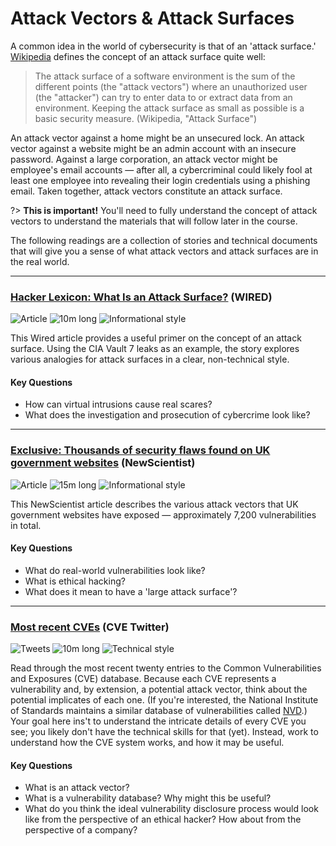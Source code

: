 # Attack Vectors & Attack Surfaces

A common idea in the world of cybersecurity is that of an 'attack surface.' [Wikipedia](https://en.wikipedia.org/wiki/Attack_surface) defines the concept of an attack surface quite well:

> The attack surface of a software environment is the sum of the different points (the "attack vectors") where an unauthorized user (the "attacker") can try to enter data to or extract data from an environment. Keeping the attack surface as small as possible is a basic security measure. (Wikipedia, "Attack Surface")

An attack vector against a home might be an unsecured lock. An attack vector against a website might be an admin account with an insecure password. Against a large corporation, an attack vector might be employee's email accounts — after all, a cybercriminal could likely fool at least one employee into revealing their login credentials using a phishing email. Taken together, attack vectors constitute an attack surface.

?> **This is important!** You'll need to fully understand the concept of attack vectors to understand the materials that will follow later in the course.

The following readings are a collection of stories and technical documents that will give you a sense of what attack vectors and attack surfaces are in the real world.

---

### [Hacker Lexicon: What Is an Attack Surface?](https://www.wired.com/2017/03/hacker-lexicon-attack-surface/) (WIRED)

![Article](https://img.shields.io/badge/Type-Article-success.svg)
![10m long](https://img.shields.io/badge/Duration-10m-yellow.svg)
![Informational style](https://img.shields.io/badge/Style-Informational-informational.svg)

This Wired article provides a useful primer on the concept of an attack surface. Using the CIA Vault 7 leaks as an example, the story explores various analogies for attack surfaces in a clear, non-technical style.

#### Key Questions

* How can virtual intrusions cause real scares?
* What does the investigation and prosecution of cybercrime look like?

---

### [Exclusive: Thousands of security flaws found on UK government websites](https://www.newscientist.com/article/2197453-exclusive-thousands-of-security-flaws-found-on-uk-government-websites/) (NewScientist)

![Article](https://img.shields.io/badge/Type-Article-success.svg)
![15m long](https://img.shields.io/badge/Duration-15m-yellow.svg)
![Informational style](https://img.shields.io/badge/Style-Informational-informational.svg)

This NewScientist article describes the various attack vectors that UK government websites have exposed — approximately 7,200 vulnerabilities in total.

#### Key Questions

* What do real-world vulnerabilities look like?
* What is ethical hacking?
* What does it mean to have a 'large attack surface'?

---

### [Most recent CVEs](https://twitter.com/cvenew?lang=en) (CVE Twitter)

![Tweets](https://img.shields.io/badge/Type-Tweets-success.svg)
![10m long](https://img.shields.io/badge/Duration-10m-yellow.svg)
![Technical style](https://img.shields.io/badge/Style-Technical-informational.svg)

Read through the most recent twenty entries to the Common Vulnerabilities and Exposures (CVE) database. Because each CVE represents a vulnerability and, by extension, a potential attack vector, think about the potential implicates of each one. (If you're interested, the National Institute of Standards maintains a similar database of vulnerabilities called [NVD](https://nvd.nist.gov/).) Your goal here ins't to understand the intricate details of every CVE you see; you likely don't have the technical skills for that (yet). Instead, work to understand how the CVE system works, and how it may be useful.

#### Key Questions

* What is an attack vector?
* What is a vulnerability database? Why might this be useful?
* What do you think the ideal vulnerability disclosure process would look like from the perspective of an ethical hacker? How about from the perspective of a company?